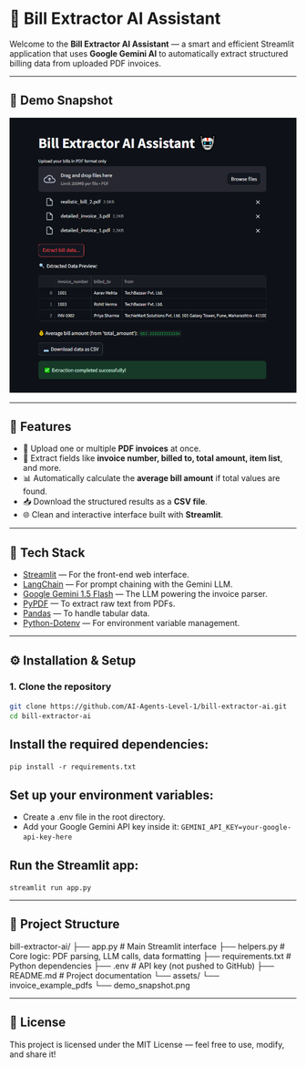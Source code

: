 # 🧾 Bill Extractor AI Assistant

Welcome to the **Bill Extractor AI Assistant** — a smart and efficient Streamlit application that uses **Google Gemini AI** to automatically extract structured billing data from uploaded PDF invoices.

---

## 📸 Demo Snapshot

![Bill Extractor Demo](./assets/demo_snapshot.png)

---

## 🚀 Features

- 📄 Upload one or multiple **PDF invoices** at once.
- 🤖 Extract fields like **invoice number, billed to, total amount, item list**, and more.
- 📊 Automatically calculate the **average bill amount** if total values are found.
- 📥 Download the structured results as a **CSV file**.
- 🌐 Clean and interactive interface built with **Streamlit**.

---

## 🧰 Tech Stack

- [Streamlit](https://streamlit.io/) — For the front-end web interface.
- [LangChain](https://www.langchain.dev/) — For prompt chaining with the Gemini LLM.
- [Google Gemini 1.5 Flash](https://ai.google.dev/) — The LLM powering the invoice parser.
- [PyPDF](https://pypi.org/project/pypdf/) — To extract raw text from PDFs.
- [Pandas](https://pandas.pydata.org/) — To handle tabular data.
- [Python-Dotenv](https://pypi.org/project/python-dotenv/) — For environment variable management.

---

## ⚙️ Installation & Setup

### 1. Clone the repository

```bash
git clone https://github.com/AI-Agents-Level-1/bill-extractor-ai.git
cd bill-extractor-ai
```

## Install the required dependencies:
`pip install -r requirements.txt`

## Set up your environment variables:
- Create a .env file in the root directory.
- Add your Google Gemini API key inside it:
`GEMINI_API_KEY=your-google-api-key-here`

## Run the Streamlit app:
`streamlit run app.py`

---

## 📂 Project Structure

bill-extractor-ai/
├── app.py                  # Main Streamlit interface
├── helpers.py              # Core logic: PDF parsing, LLM calls, data formatting
├── requirements.txt        # Python dependencies
├── .env                    # API key (not pushed to GitHub)
├── README.md               # Project documentation
└── assets/
    └── invoice_example_pdfs
    └── demo_snapshot.png

---

## 📜 License
This project is licensed under the MIT License — feel free to use, modify, and share it!

